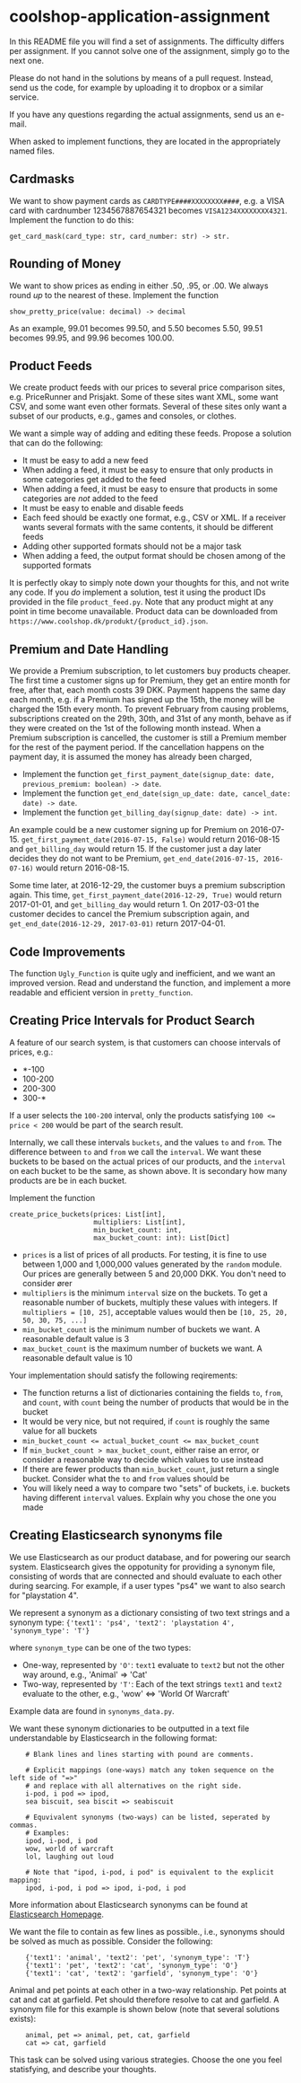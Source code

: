# coolshop-application-assignment
In this README file you will find a set of assignments. The difficulty differs per assignment. If you cannot solve one of the assignment, simply go to the next one.

Please do not hand in the solutions by means of a pull request. Instead, send us the code, for example by uploading it to dropbox or a similar service.

If you have any questions regarding the actual assignments, send us an e-mail.

When asked to implement functions, they are located in the appropriately named files.

## Cardmasks
We want to show payment cards as `CARDTYPE####XXXXXXXX####`, e.g. a VISA card with cardnumber 1234567887654321 becomes `VISA1234XXXXXXXX4321`.
Implement the function to do this:

	get_card_mask(card_type: str, card_number: str) -> str.

## Rounding of Money
We want to show prices as ending in either .50, .95, or .00. We always round *up* to the nearest of these.
Implement the function

    show_pretty_price(value: decimal) -> decimal

As an example, 99.01 becomes 99.50, and 5.50 becomes 5.50, 99.51 becomes 99.95, and 99.96 becomes 100.00.

## Product Feeds
We create product feeds with our prices to several price comparison sites, e.g. PriceRunner and Prisjakt.
Some of these sites want XML, some want CSV, and some want even other formats.
Several of these sites only want a subset of our products, e.g., games and consoles, or clothes.

We want a simple way of adding and editing these feeds. Propose a solution that can do the following:

* It must be easy to add a new feed
* When adding a feed, it must be easy to ensure that only products in some categories get added to the feed
* When adding a feed, it must be easy to ensure that products in some categories are *not* added to the feed
* It must be easy to enable and disable feeds
* Each feed should be exactly one format, e.g., CSV or XML. If a receiver wants several formats with the same contents, it should be different feeds
* Adding other supported formats should not be a major task
* When adding a feed, the output format should be chosen among of the supported formats

It is perfectly okay to simply note down your thoughts for this, and not write any code.
If you *do* implement a solution, test it using the product IDs provided in the file `product_feed.py`. Note that any product might at any point in time become unavailable.
Product data can be downloaded from `https://www.coolshop.dk/produkt/{product_id}.json`.

## Premium and Date Handling
We provide a Premium subscription, to let customers buy products cheaper.
The first time a customer signs up for Premium, they get an entire month for free, after that, each month costs 39 DKK.
Payment happens the same day each month, e.g. if a Premium has signed up the 15th, the money will be charged the 15th every month.
To prevent February from causing problems, subscriptions created on the 29th, 30th, and 31st of any month, behave as if they were created on the 1st of the following month instead.
When a Premium subscription is cancelled, the customer is still a Premium member for the rest of the payment period.
If the cancellation happens on the payment day, it is assumed the money has already been charged,

* Implement the function `get_first_payment_date(signup_date: date, previous_premium: boolean) -> date`.
* Implement the function `get_end_date(sign_up_date: date, cancel_date: date) -> date`.
* Implement the function `get_billing_day(signup_date: date) -> int`.

An example could be a new customer signing up for Premium on 2016-07-15. `get_first_payment_date(2016-07-15, False)` would return 2016-08-15 and `get_billing_day` would return 15. If the customer just a day later decides they do not want to be Premium, `get_end_date(2016-07-15, 2016-07-16)` would return 2016-08-15.

Some time later, at 2016-12-29, the customer buys a premium subscription again. This time, `get_first_payment_date(2016-12-29, True)` would return 2017-01-01, and `get_billing_day` would return 1. On 2017-03-01 the customer decides to cancel the Premium subscription again, and `get_end_date(2016-12-29, 2017-03-01)` return 2017-04-01.

## Code Improvements
The function `Ugly_Function` is quite ugly and inefficient, and we want an improved version. Read and understand the function, and implement a more readable and efficient version in `pretty_function`.

## Creating Price Intervals for Product Search
A feature of our search system, is that customers can choose intervals of prices, e.g.:

* *-100
* 100-200
* 200-300
* 300-*

If a user selects the `100-200` interval, only the products satisfying `100 <= price < 200` would be part of the search result.

Internally, we call these intervals `buckets`, and the values `to` and `from`. The difference between `to` and `from` we call the `interval`. We want these buckets to be based on the actual prices of our products, and the `interval` on each bucket to be the same, as shown above. It is secondary how many products are be in each bucket.

Implement the function

	create_price_buckets(prices: List[int],
                         multipliers: List[int],
                         min_bucket_count: int,
                         max_bucket_count: int): List[Dict]

* `prices` is a list of prices of all products. For testing, it is fine to use between 1,000 and 1,000,000 values generated by the `random` module. Our prices are generally between 5 and 20,000 DKK. You don't need to consider ører
* `multipliers` is the minimum `interval` size on the buckets. To get a reasonable number of buckets, multiply these values with integers. If `multipliers = [10, 25]`, acceptable values would then be `[10, 25, 20, 50, 30, 75, ...]`
* `min_bucket_count` is the minimum number of buckets we want. A reasonable default value is 3
* `max_bucket_count` is the maximum number of buckets we want. A reasonable default value is 10

Your implementation should satisfy the following reqirements:

* The function returns a list of dictionaries containing the fields `to`, `from`, and `count`, with `count` being the number of products that would be in the bucket
 * It would be very nice, but not required, if `count` is roughly the same value for all buckets
* `min_bucket_count <= actual_bucket_count <= max_bucket_count`
 * If `min_bucket_count > max_bucket_count`, either raise an error, or consider a reasonable way to decide which values to use instead
 * If there are fewer products than `min_bucket_count`, just return a single bucket. Consider what the `to` and `from` values should be
* You will likely need a way to compare two "sets" of buckets, i.e. buckets having different `interval` values. Explain why you chose the one you made


## Creating Elasticsearch synonyms file
We use Elasticsearch as our product database, and for powering our search system. Elasticsearch gives the oppotunity for providing a synonym file, consisting of words that are connected and should evaluate to each other during searcing. For example, if a user types "ps4" we want to also search for "playstation 4". 

We represent a synonym as a dictionary consisting of two text strings and a synonym type: `{'text1': 'ps4', 'text2': 'playstation 4', 'synonym_type': 'T'}`

where `synonym_type` can be one of the two types:

* One-way, represented by `'O'`: `text1` evaluate to `text2` but not the other way around, e.g., 'Animal' => 'Cat'
* Two-way, represented by `'T'`: Each of the text strings `text1` and `text2` evaluate to the other, e.g., 'wow' <=> 'World Of Warcraft'

Example data are found in `synonyms_data.py`.

We want these synonym dictionaries to be outputted in a text file understandable by Elasticsearch in the following format:

		# Blank lines and lines starting with pound are comments.
		
		# Explicit mappings (one-ways) match any token sequence on the left side of "=>"
		# and replace with all alternatives on the right side.
		i-pod, i pod => ipod,
		sea biscuit, sea biscit => seabiscuit
		
		# Equvivalent synonyms (two-ways) can be listed, seperated by commas.
		# Examples:
		ipod, i-pod, i pod
		wow, world of warcraft
		lol, laughing out loud
		
		# Note that "ipod, i-pod, i pod" is equivalent to the explicit mapping:
		ipod, i-pod, i pod => ipod, i-pod, i pod
	
More information about Elasticsearch synonyms can be found at <a href="https://www.elastic.co/guide/en/elasticsearch/reference/current/analysis-synonym-tokenfilter.html">Elasticsearch Homepage</a>.

We want the file to contain as few lines as possible., i.e., synonyms should be solved as much as possible. Consider the following:

		{'text1': 'animal', 'text2': 'pet', 'synonym_type': 'T'}
		{'text1': 'pet', 'text2': 'cat', 'synonym_type': 'O'}
		{'text1': 'cat', 'text2': 'garfield', 'synonym_type': 'O'}

Animal and pet points at each other in a two-way relationship. Pet points at cat and cat at garfield. Pet should therefore resolve to cat and garfield. A synonym file for this example is shown below (note that several solutions exists):

		animal, pet => animal, pet, cat, garfield
		cat => cat, garfield

This task can be solved using various strategies. Choose the one you feel statisfying, and describe your thoughts.
		
		
